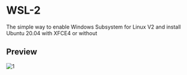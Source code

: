 # WSL-2
The simple way to enable Windows Subsystem for Linux V2 and install Ubuntu 20.04 with XFCE4 or without

## Preview
![1](https://imgur.com/geoyzUN)

